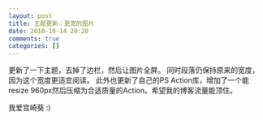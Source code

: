 ```yaml
---
layout: post
title: 主题更新：更宽的图片
date: 2010-10-14 20:20
comments: true
categories: []
---
```

更新了一下主题，去掉了边栏，然后让图片全屏。
同时段落仍保持原来的宽度，因为这个宽度更适宜阅读。
此外也更新了自己的PS Action库，增加了一个能resize 960px然后压缩为合适质量的Action。希望我的博客流量能顶住。


我爱宫崎葵 :)
<img class="aligncenter size-full wp-image-323 full" src="http://yuguo.us/files/2010/10/01-78-copy.jpg" alt="" />
<img class="aligncenter size-full wp-image-323 full" src="http://yuguo.us/files/2010/10/01-87-copy.jpg" alt=""/>
<img class="aligncenter size-full wp-image-323 full" src="http://yuguo.us/files/2010/10/01-85-copy.jpg" alt="" />
